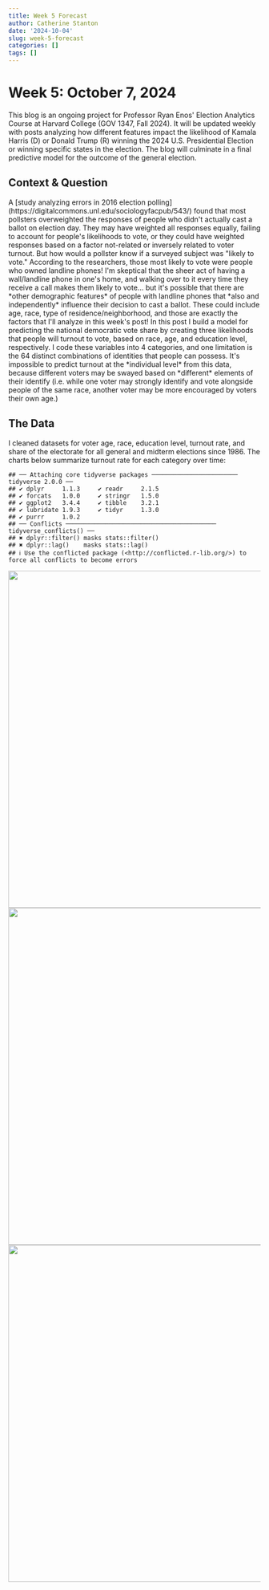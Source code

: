 ```yaml
---
title: Week 5 Forecast
author: Catherine Stanton
date: '2024-10-04'
slug: week-5-forecast
categories: []
tags: []
---
```


<h1>Week 5: October 7, 2024</h1>  
This blog is an ongoing project for Professor Ryan Enos' Election Analytics Course at Harvard College (GOV 1347, Fall 2024). It will be updated weekly with posts analyzing how different features impact the likelihood of Kamala Harris (D) or Donald Trump (R) winning the 2024 U.S. Presidential Election or winning specific states in the election. The blog will culminate in a final predictive model for the outcome of the general election.

<h2>Context & Question</h2>
A [study analyzing errors in 2016 election polling](https://digitalcommons.unl.edu/sociologyfacpub/543/) found that most pollsters overweighted the responses of people who didn't actually cast a ballot on election day. They may have weighted all responses equally, failing to account for people's likelihoods to vote, or they could have weighted responses based on a factor not-related or inversely related to voter turnout. But how would a pollster know if a surveyed subject was "likely to vote." According to the researchers, those most likely to vote were people who owned landline phones!  
I'm skeptical that the sheer act of having a wall/landline phone in one's home, and walking over to it every time they receive a call makes them likely to vote... but it's possible that there are *other demographic features* of people with landline phones that *also and independently* influence their decision to cast a ballot. These could include age, race, type of residence/neighborhood, and those are exactly the factors that I'll analyze in this week's post!  
In this post I build a model for predicting the national democratic vote share by creating three likelihoods that people will turnout to vote, based on race, age, and education level, respectively. I code these variables into 4 categories, and one limitation is the 64 distinct combinations of identities that people can possess. It's impossible to predict turnout at the *individual level* from this data, because different voters may be swayed based on *different* elements of their identify (i.e. while one voter may strongly identify and vote alongside people of the same race, another voter may be more encouraged by voters their own age.)

<h2>The Data</h2>
I cleaned datasets for voter age, race, education level, turnout rate, and share of the electorate for all general and midterm elections since 1986. The charts below summarize turnout rate for each category over time:


```
## ── Attaching core tidyverse packages ──────────────────────── tidyverse 2.0.0 ──
## ✔ dplyr     1.1.3     ✔ readr     2.1.5
## ✔ forcats   1.0.0     ✔ stringr   1.5.0
## ✔ ggplot2   3.4.4     ✔ tibble    3.2.1
## ✔ lubridate 1.9.3     ✔ tidyr     1.3.0
## ✔ purrr     1.0.2     
## ── Conflicts ────────────────────────────────────────── tidyverse_conflicts() ──
## ✖ dplyr::filter() masks stats::filter()
## ✖ dplyr::lag()    masks stats::lag()
## ℹ Use the conflicted package (<http://conflicted.r-lib.org/>) to force all conflicts to become errors
```

<img src="{{< blogdown/postref >}}index_files/figure-html/unnamed-chunk-2-1.png" width="672" /><img src="{{< blogdown/postref >}}index_files/figure-html/unnamed-chunk-2-2.png" width="672" /><img src="{{< blogdown/postref >}}index_files/figure-html/unnamed-chunk-2-3.png" width="672" />

